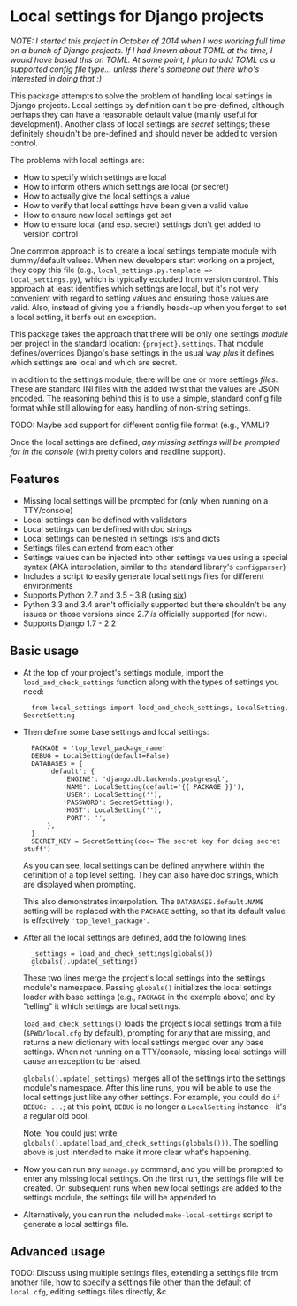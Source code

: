 # Local settings for Django projects

_NOTE: I started this project in October of 2014 when I was working full time on a bunch of Django
projects. If I had known about TOML at the time, I would have based this on TOML. At some point,
I plan to add TOML as a supported config file type... unless there's someone out there who's
interested in doing that :)_


This package attempts to solve the problem of handling local settings in Django projects. Local
settings by definition can't be pre-defined, although perhaps they can have a reasonable default
value (mainly useful for development). Another class of local settings are *secret* settings; these
definitely shouldn't be pre-defined and should never be added to version control.

The problems with local settings are:

- How to specify which settings are local
- How to inform others which settings are local (or secret)
- How to actually give the local settings a value
- How to verify that local settings have been given a valid value
- How to ensure new local settings get set
- How to ensure local (and esp. secret) settings don't get added to version control

One common approach is to create a local settings template module with dummy/default values. When
new developers start working on a project, they copy this file (e.g., `local_settings.py.template
=> local_settings.py`), which is typically excluded from version control. This approach at least
identifies which settings are local, but it's not very convenient with regard to setting values and
ensuring those values are valid. Also, instead of giving you a friendly heads-up when you forget to
set a local setting, it barfs out an exception.

This package takes the approach that there will be only one settings *module* per project in the
standard location: `{project}.settings`. That module defines/overrides Django's base settings in
the usual way *plus* it defines which settings are local and which are secret.

In addition to the settings module, there will be one or more settings *files*. These are standard
INI files with the added twist that the values are JSON encoded. The reasoning behind this is to
use a simple, standard config file format while still allowing for easy handling of non-string
settings.

TODO: Maybe add support for different config file format (e.g., YAML)?

Once the local settings are defined, *any missing settings will be prompted for in the console*
(with pretty colors and readline support).

## Features

- Missing local settings will be prompted for (only when running on a TTY/console)
- Local settings can be defined with validators
- Local settings can be defined with doc strings
- Local settings can be nested in settings lists and dicts
- Settings files can extend from each other
- Settings values can be injected into other settings values using a special syntax (AKA
  interpolation, similar to the standard library's `configparser`)
- Includes a script to easily generate local settings files for different environments
- Supports Python 2.7 and 3.5 - 3.8 (using [six](http://pythonhosted.org/six/))
- Python 3.3 and 3.4 aren't officially supported but there shouldn't be any issues on those
  versions since 2.7 *is* officially supported (for now).
- Supports Django 1.7 - 2.2

## Basic usage

- At the top of your project's settings module, import the `load_and_check_settings` function along
  with the types of settings you need:

        from local_settings import load_and_check_settings, LocalSetting, SecretSetting

- Then define some base settings and local settings:

        PACKAGE = 'top_level_package_name'
        DEBUG = LocalSetting(default=False)
        DATABASES = {
            'default': {
                'ENGINE': 'django.db.backends.postgresql',
                'NAME': LocalSetting(default='{{ PACKAGE }}'),
                'USER': LocalSetting(''),
                'PASSWORD': SecretSetting(),
                'HOST': LocalSetting(''),
                'PORT': '',
            },
        }
        SECRET_KEY = SecretSetting(doc='The secret key for doing secret stuff')

    As you can see, local settings can be defined anywhere within the definition of a top level
    setting. They can also have doc strings, which are displayed when prompting.

    This also demonstrates interpolation. The `DATABASES.default.NAME` setting will be replaced
    with the `PACKAGE` setting, so that its default value is effectively `'top_level_package'`.

- After all the local settings are defined, add the following lines:

        _settings = load_and_check_settings(globals())
        globals().update(_settings)

    These two lines merge the project's local settings into the settings module's namespace.
    Passing `globals()` initializes the local settings loader with base settings (e.g., `PACKAGE`
    in the example above) and by "telling" it which settings are local settings.

    `load_and_check_settings()` loads the project's local settings from a file (`$PWD/local.cfg` by
    default), prompting for any that are missing, and returns a new dictionary with local settings
    merged over any base settings. When not running on a TTY/console, missing local settings will
    cause an exception to be raised.

    `globals().update(_settings)` merges all of the settings into the settings module's namespace.
    After this line runs, you will be able to use the local settings just like any other settings.
    For example, you could do `if DEBUG: ...`; at this point, `DEBUG` is no longer a `LocalSetting`
    instance--it's a regular old bool.

    Note: You could just write `globals().update(load_and_check_settings(globals()))`. The spelling
    above is just intended to make it more clear what's happening.

- Now you can run any `manage.py` command, and you will be prompted to enter any missing local
  settings. On the first run, the settings file will be created. On subsequent runs when new local
  settings are added to the settings module, the settings file will be appended to.

- Alternatively, you can run the included `make-local-settings` script to generate a local settings
  file.

## Advanced usage

TODO: Discuss using multiple settings files, extending a settings file from another file, how to
specify a settings file other than the default of `local.cfg`, editing settings files directly, &c.
